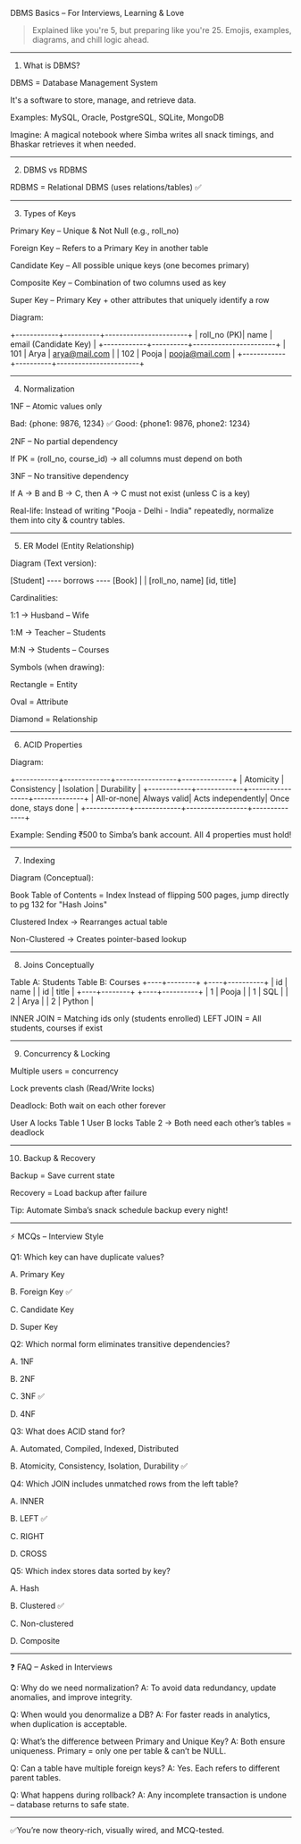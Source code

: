 DBMS Basics – For Interviews, Learning & Love

> Explained like you're 5, but preparing like you're 25. Emojis, examples, diagrams, and chill logic ahead.




---

1. What is DBMS?

DBMS = Database Management System

It's a software to store, manage, and retrieve data.


Examples: MySQL, Oracle, PostgreSQL, SQLite, MongoDB

Imagine: A magical notebook where Simba writes all snack timings, and Bhaskar retrieves it when needed.


---

2. DBMS vs RDBMS

RDBMS = Relational DBMS (uses relations/tables) ✅


---

3. Types of Keys

Primary Key – Unique & Not Null (e.g., roll_no)

Foreign Key – Refers to a Primary Key in another table

Candidate Key – All possible unique keys (one becomes primary)

Composite Key – Combination of two columns used as key

Super Key – Primary Key + other attributes that uniquely identify a row


Diagram:

+------------+----------+-----------------------+
| roll_no (PK)| name     | email (Candidate Key) |
+------------+----------+-----------------------+
| 101        | Arya     | arya@mail.com         |
| 102        | Pooja    | pooja@mail.com        |
+------------+----------+-----------------------+


---

4. Normalization

1NF – Atomic values only

Bad: {phone: 9876, 1234}   ✅ Good: {phone1: 9876, phone2: 1234}

2NF – No partial dependency

If PK = (roll_no, course_id) → all columns must depend on both

3NF – No transitive dependency

If A → B and B → C, then A → C must not exist (unless C is a key)

Real-life: Instead of writing "Pooja - Delhi - India" repeatedly, normalize them into city & country tables.


---

5. ER Model (Entity Relationship)

Diagram (Text version):

[Student] ---- borrows ---- [Book]
   |                          |
 [roll_no, name]         [id, title]

Cardinalities:

1:1 → Husband – Wife

1:M → Teacher – Students

M:N → Students – Courses


Symbols (when drawing):

Rectangle = Entity

Oval = Attribute

Diamond = Relationship



---

6. ACID Properties

Diagram:

+------------+-------------+-----------------+--------------+
| Atomicity  | Consistency | Isolation       | Durability   |
+------------+-------------+-----------------+--------------+
| All-or-none| Always valid| Acts independently| Once done, stays done |
+------------+-------------+-----------------+--------------+

Example: Sending ₹500 to Simba’s bank account. All 4 properties must hold!


---

7. Indexing

Diagram (Conceptual):

Book Table of Contents = Index
Instead of flipping 500 pages, jump directly to pg 132 for "Hash Joins"

Clustered Index → Rearranges actual table

Non-Clustered → Creates pointer-based lookup



---

8. Joins Conceptually

Table A: Students      Table B: Courses
+----+--------+        +----+----------+
| id | name   |        | id | title    |
+----+--------+        +----+----------+
| 1  | Pooja  |        | 1  | SQL      |
| 2  | Arya   |        | 2  | Python   |

INNER JOIN = Matching ids only (students enrolled) LEFT JOIN = All students, courses if exist


---

9. Concurrency & Locking

Multiple users = concurrency

Lock prevents clash (Read/Write locks)

Deadlock: Both wait on each other forever


User A locks Table 1
User B locks Table 2
→ Both need each other’s tables = deadlock


---

10. Backup & Recovery

Backup = Save current state

Recovery = Load backup after failure


Tip: Automate Simba’s snack schedule backup every night!


---

⚡️ MCQs – Interview Style

Q1: Which key can have duplicate values?

A. Primary Key

B. Foreign Key ✅

C. Candidate Key

D. Super Key


Q2: Which normal form eliminates transitive dependencies?

A. 1NF

B. 2NF

C. 3NF ✅

D. 4NF


Q3: What does ACID stand for?

A. Automated, Compiled, Indexed, Distributed

B. Atomicity, Consistency, Isolation, Durability ✅


Q4: Which JOIN includes unmatched rows from the left table?

A. INNER

B. LEFT ✅

C. RIGHT

D. CROSS


Q5: Which index stores data sorted by key?

A. Hash

B. Clustered ✅

C. Non-clustered

D. Composite



---

❓ FAQ – Asked in Interviews

Q: Why do we need normalization? A: To avoid data redundancy, update anomalies, and improve integrity.

Q: When would you denormalize a DB? A: For faster reads in analytics, when duplication is acceptable.

Q: What’s the difference between Primary and Unique Key? A: Both ensure uniqueness. Primary = only one per table & can’t be NULL.

Q: Can a table have multiple foreign keys? A: Yes. Each refers to different parent tables.

Q: What happens during rollback? A: Any incomplete transaction is undone – database returns to safe state.


---

✅You’re now theory-rich, visually wired, and MCQ-tested.

